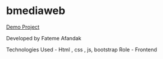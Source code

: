 # bmediaweb
[Demo Project]( https://fatemeafandakdev.github.io/bmediaweb/)

Developed by Fateme Afandak

Technologies Used - Html , css , js, bootstrap
Role - Frontend
